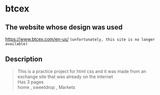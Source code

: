 # btcex

## The website whose design was used 
https://www.btcex.com/en-us/
`(unfortunately, this site is no longer available)`


## Description
> This is a practice project for html css and it was made from an exchange site that was already on the internet<br>
> Has 3 pages<br>
  > home ,
  > sweetdrop ,
  > Markets
